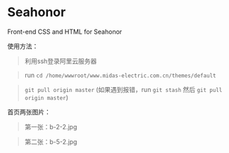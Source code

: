 # Seahonor
Front-end CSS and HTML for Seahonor

使用方法：
> 利用ssh登录阿里云服务器

> run ```cd /home/wwwroot/www.midas-electric.com.cn/themes/default```

> ```git pull origin master``` (如果遇到报错，run ```git stash``` 然后 ```git pull origin master```)

首页两张图片：
> 第一张：b-2-2.jpg

> 第二张：b-5-2.jpg
